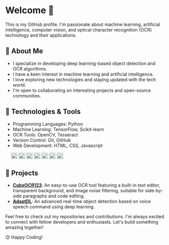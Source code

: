 # Welcome 👋
This is my GitHub profile. I'm passionate about machine learning, artificial intelligence, computer vision, and optical character recognition (OCR) technology and their applications.


## 🚀 About Me
- I specialize in developing deep learning-based object detection and OCR algorithms.
- I have a keen interest in machine learning and artificial intelligence.
- I love exploring new technologies and staying updated with the tech world.
- I'm open to collaborating on interesting projects and open-source communities.


## 🔧 Technologies & Tools
- Programming Languages: Python
- Machine Learning: TensorFlow, Scikit-learn
- OCR Tools: OpenCV, Tesseract
- Version Control: Git, GitHub
- Web Development: HTML, CSS, Javascript



<p align="left">
&emsp; <a href="https://www.python.org/" target="_blank" rel="noreferrer"><img src="https://raw.githubusercontent.com/danielcranney/readme-generator/main/public/icons/skills/python-colored.svg" width="20" height="20" alt="Python" /></a>
<a href="https://www.tensorflow.org/" target="_blank" rel="noreferrer"><img src="https://raw.githubusercontent.com/danielcranney/readme-generator/main/public/icons/skills/tensorflow-colored.svg" width="20" height="20" alt="TensorFlow" /></a>
<a href="https://developer.mozilla.org/en-US/docs/Glossary/HTML5" target="_blank" rel="noreferrer"><img src="https://raw.githubusercontent.com/danielcranney/readme-generator/main/public/icons/skills/html5-colored.svg" width="20" height="20" alt="HTML5" /></a>
<a href="https://www.w3.org/TR/CSS/#css" target="_blank" rel="noreferrer"><img src="https://raw.githubusercontent.com/danielcranney/readme-generator/main/public/icons/skills/css3-colored.svg" width="20" height="20" alt="CSS3" /></a>
<a href="https://developer.mozilla.org/en-US/docs/Web/JavaScript" target="_blank" rel="noreferrer"><img src="https://raw.githubusercontent.com/danielcranney/readme-generator/main/public/icons/skills/javascript-colored.svg" width="20" height="20" alt="JavaScript" /></a>
<a href="https://code.visualstudio.com/" target="_blank" rel="noreferrer"><img src="https://raw.githubusercontent.com/danielcranney/readme-generator/main/public/icons/skills/visualstudiocode.svg" width="20" height="20" alt="VS Code" /></a>
<a href="https://git-scm.com/" target="_blank" rel="noreferrer"><img src="https://raw.githubusercontent.com/danielcranney/readme-generator/main/public/icons/skills/git-colored.svg" width="20" height="20" alt="Git" /></a>                   
</p>

## 🌟 Projects
<!-- - **[CubeOCR](https://github.com/OCR-tech/CubeOCR)**: An easy-to-use OCR tool featuring a built-in text editor, transparent background, and image noise filtering, suitable for side-by-side paragraphs and code editing.
- **[AdaptDL](https://github.com/OCR-tech/AdaptDL)**: An advanced real-time object detection based on voice speech command using deep learning. -->
- <a href="https://github.com/OCR-tech/CubeOCR"><b>CubeOCR123</b></a>: An easy-to-use OCR tool featuring a built-in text editor, transparent background, and image noise filtering, suitable for side-by-side paragraphs and code editing.
- <a href="https://github.com/OCR-tech/AdaptDL"><b>AdaptDL</b></a>: An advanced real-time object detection based on voice speech command using deep learning.


Feel free to check out my repositories and contributions. I'm always excited to connect with fellow developers and enthusiasts. Let's build something amazing together!

😊 Happy Coding!